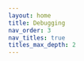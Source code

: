 ```yaml
---
layout: home
title: Debugging
nav_order: 3
nav_titles: true
titles_max_depth: 2
---
```

<!-- ## nstat
https://linux.die.net/man/8/nstat

==TODO==

## tcpdump
https://www.tcpdump.org/

==TODO== -->